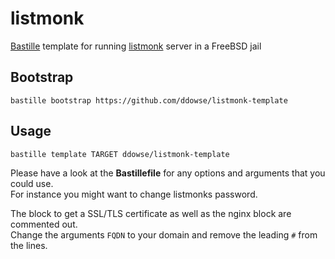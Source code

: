 # listmonk 
[Bastille](https://github.com/bastillebsd/bastille) template for running [listmonk](https://listmonk.app) server in a FreeBSD jail


## Bootstrap

```shell
bastille bootstrap https://github.com/ddowse/listmonk-template
```

## Usage

```shell
bastille template TARGET ddowse/listmonk-template
```

Please have a look at the **Bastillefile** for any options and arguments that you could use.   
For instance you might want to change listmonks password.   

The block to get a SSL/TLS certificate as well as the nginx block are commented out.   
Change the arguments ```FQDN``` to your domain and remove the leading ```#``` from the lines. 
